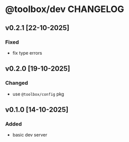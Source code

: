 # @toolbox/dev CHANGELOG

## v0.2.1 [22-10-2025]

### Fixed

- fix type errors

## v0.2.0 [19-10-2025]

### Changed

- use `@toolbox/config` pkg

## v0.1.0 [14-10-2025]

### Added

- basic dev server
